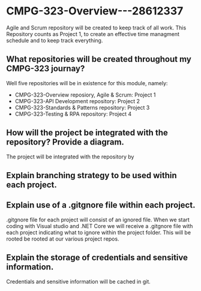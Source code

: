 # CMPG-323-Overview---28612337

Agile and Scrum repository will be created to keep track of all work.
This Repository counts as Project 1, to create an effective time managment schedule and to keep track everything.

## What repositories will be created throughout my CMPG-323 journay?

Well five repositories will be in existence for this module, namely:
- CMPG-323-Overview reposiory, Agile & Scrum: Project 1
- CMPG-323-API Development repository: Project 2
- CMPG-323-Standards & Patterns repository: Project 3
- CMPG-323-Testing & RPA repository: Project 4

## How will the project be integrated with the repository? Provide a diagram.
The project will be integrated with the repository by 

## Explain branching strategy to be used within each project.

## Explain use of a .gitgnore file within each project.
.gitgnore file for each project will consist of an ignored file. When we start coding with Visual studio and .NET Core we will receive a .gitgnore file with each project indicating what to ignore within the project folder. This will be rooted be rooted at our various project repos.

## Explain the storage of credentials and sensitive information.
Credentials and sensitive information will be cached in git.

